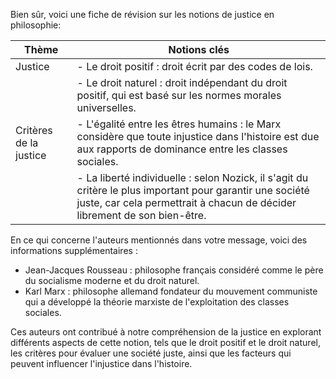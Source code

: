 Bien sûr, voici une fiche de révision sur les notions de justice en philosophie:

| Thème | Notions clés |
| --- | --- |
| Justice | - Le droit positif : droit écrit par des codes de lois. |
|  | - Le droit naturel : droit indépendant du droit positif, qui est basé sur les normes morales universelles. |
| Critères de la justice | - L'égalité entre les êtres humains : le Marx considère que toute injustice dans l'histoire est due aux rapports de dominance entre les classes sociales. |
|  | - La liberté individuelle : selon Nozick, il s'agit du critère le plus important pour garantir une société juste, car cela permettrait à chacun de décider librement de son bien-être. |

En ce qui concerne l'auteurs mentionnés dans votre message, voici des informations supplémentaires :

* Jean-Jacques Rousseau : philosophe français considéré comme le père du socialisme moderne et du droit naturel.
* Karl Marx : philosophe allemand fondateur du mouvement communiste qui a développé la théorie marxiste de l'exploitation des classes sociales.

Ces auteurs ont contribué à notre compréhension de la justice en explorant différents aspects de cette notion, tels que le droit positif et le droit naturel, les critères pour évaluer une société juste, ainsi que les facteurs qui peuvent influencer l'injustice dans l'histoire.